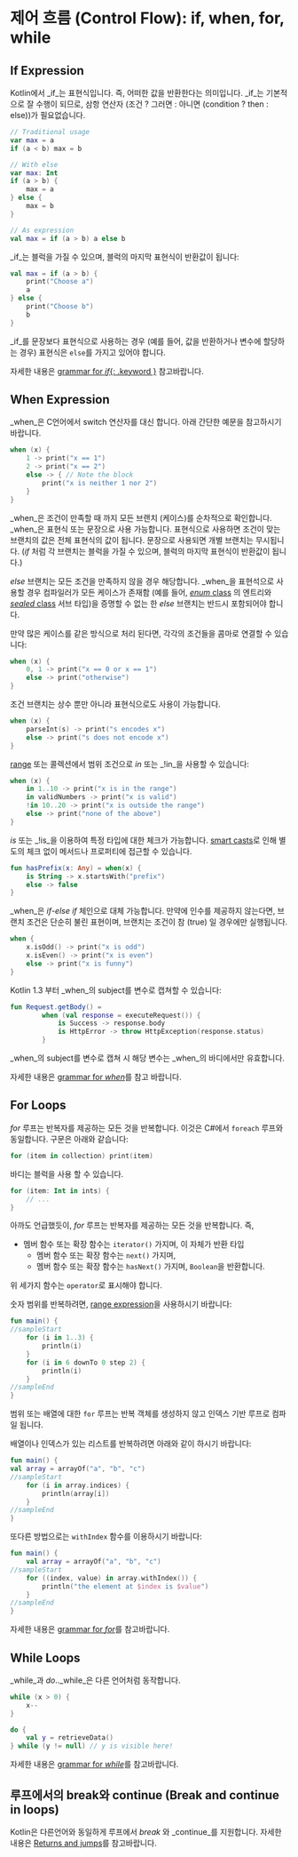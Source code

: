 # 제어 흐름 \(Control Flow\): if, when, for, while

## If Expression

Kotlin에서 _if_는 표현식입니다. 즉, 어떠한 값을 반환한다는 의미입니다. _if_는 기본적으로 잘 수행이 되므로, 삼항 연산자 \(조건 ? 그러면 : 아니면 \(condition ? then : else\)\)가 필요없습니다.

```kotlin
// Traditional usage 
var max = a 
if (a < b) max = b

// With else 
var max: Int
if (a > b) {
    max = a
} else {
    max = b
}

// As expression 
val max = if (a > b) a else b
```

_if_는 블럭을 가질 수 있으며, 블럭의 마지막 표현식이 반환값이 됩니다:

```kotlin
val max = if (a > b) {
    print("Choose a")
    a
} else {
    print("Choose b")
    b
}
```

_if_를 문장보다 표현식으로 사용하는 경우 \(예를 들어, 값을 반환하거나 변수에 할당하는 경우\) 표현식은 `else`를 가지고 있어야 합니다.

자세한 내용은 [grammar for _if_{: .keyword }](https://kotlinlang.org/docs/reference/grammar.html#ifExpression) 참고바랍니다.

## When Expression

_when_은 C언어에서 switch 연산자를 대신 합니다. 아래 간단한 예문을 참고하시기 바랍니다.

```kotlin
when (x) {
    1 -> print("x == 1")
    2 -> print("x == 2")
    else -> { // Note the block
        print("x is neither 1 nor 2")
    }
}
```

_when_은 조건이 만족할 때 까지 모든 브랜치 \(케이스\)를 순차적으로 확인합니다. _when_은 표현식 또는 문장으로 사용 가능합니다. 표현식으로 사용하면 조건이 맞는 브랜치의 값은 전체 표현식의 값이 됩니다. 문장으로 사용되면 개별 브랜치는 무시됩니다. \(_if_ 처럼 각 브랜치는 블럭을 가질 수 있으며, 블럭의 마지막 표현식이 반환값이 됩니다.\)

_else_ 브랜치는 모든 조건을 만족하지 않을 경우 해당합니다. _when_을 표현석으로 사용할 경우 컴파일러가 모든 케이스가 존재함 \(예를 들어, [_enum_ class](http://app.gitbook.com/@bbiguduk/s/kotlin/language-guide/classes-and-objects/class-enum-classes) 의 엔트리와 [_sealed_ class](http://app.gitbook.com/@bbiguduk/s/kotlin/language-guide/classes-and-objects/class-enum-classes) 서브 타입\)을 증명할 수 없는 한 _else_ 브랜치는 반드시 포함되어야 합니다.

만약 많은 케이스를 같은 방식으로 처리 된다면, 각각의 조건들을 콤마로 연결할 수 있습니다:

```kotlin
when (x) {
    0, 1 -> print("x == 0 or x == 1")
    else -> print("otherwise")
}
```

조건 브랜치는 상수 뿐만 아니라 표현식으로도 사용이 가능합니다.

```kotlin
when (x) {
    parseInt(s) -> print("s encodes x")
    else -> print("s does not encode x")
}
```

[range](http://app.gitbook.com/@bbiguduk/s/kotlin/language-guide/collections/ranges-and-progressions-1) 또는 콜렉션에서 범위 조건으로 _in_ 또는 _!in_을 사용할 수 있습니다:

```kotlin
when (x) {
    in 1..10 -> print("x is in the range")
    in validNumbers -> print("x is valid")
    !in 10..20 -> print("x is outside the range")
    else -> print("none of the above")
}
```

_is_ 또는 _!is_을 이용하여 특정 타입에 대한 체크가 가능합니다. [smart casts](https://kotlinlang.org/docs/reference/typecasts.html#smart-casts)로 인해 별도의 체크 없이 메서드나 프로퍼티에 접근할 수 있습니다.

```kotlin
fun hasPrefix(x: Any) = when(x) {
    is String -> x.startsWith("prefix")
    else -> false
}
```

_when_은 _if_-_else if_ 체인으로 대체 가능합니다. 만약에 인수를 제공하지 않는다면, 브랜치 조건은 단순히 불린 표현이며, 브랜치는 조건이 참 \(true\) 일 경우에만 실행됩니다.

```kotlin
when {
    x.isOdd() -> print("x is odd")
    x.isEven() -> print("x is even")
    else -> print("x is funny")
}
```

Kotlin 1.3 부터 _when_의 subject를 변수로 캡쳐할 수 있습니다:

```kotlin
fun Request.getBody() =
        when (val response = executeRequest()) {
            is Success -> response.body
            is HttpError -> throw HttpException(response.status)
        }
```

_when_의 subject를 변수로 캡쳐 시 해당 변수는 _when_의 바디에서만 유효합니다.

자세한 내용은 [grammar for _when_](https://kotlinlang.org/docs/reference/grammar.html#whenExpression)를 참고 바랍니다.

## For Loops

_for_ 루프는 반복자를 제공하는 모든 것을 반복합니다. 이것은 C\#에서 `foreach` 루프와 동일합니다. 구문은 아래와 같습니다:

```kotlin
for (item in collection) print(item)
```

바디는 블럭을 사용 할 수 있습니다.

```kotlin
for (item: Int in ints) {
    // ...
}
```

아까도 언급했듯이, _for_ 루프는 반복자를 제공하는 모든 것을 반복합니다. 즉,

* 멤버 함수 또는 확장 함수는 `iterator()` 가지며, 이 자체가 반환 타입
  * 멤버 함수 또는 확장 함수는 `next()` 가지며,
  * 멤버 함수 또는 확장 함수는 `hasNext()` 가지며, `Boolean`을 반환합니다.

위 세가지 함수는 `operator`로 표시해야 합니다.

숫자 범위를 반복하려면, [range expression](http://app.gitbook.com/@bbiguduk/s/kotlin/language-guide/collections/ranges-and-progressions-1)을 사용하시기 바랍니다:

```kotlin
fun main() {
//sampleStart
    for (i in 1..3) {
        println(i)
    }
    for (i in 6 downTo 0 step 2) {
        println(i)
    }
//sampleEnd
}
```

범위 또는 배열에 대한 `for` 루프는 반복 객체를 생성하지 않고 인덱스 기반 루프로 컴파일 됩니다.

배열이나 인덱스가 있는 리스트를 반복하려면 아래와 같이 하시기 바랍니다:

```kotlin
fun main() {
val array = arrayOf("a", "b", "c")
//sampleStart
    for (i in array.indices) {
        println(array[i])
    }
//sampleEnd
}
```

또다른 방법으로는 `withIndex` 함수를 이용하시기 바랍니다:

```kotlin
fun main() {
    val array = arrayOf("a", "b", "c")
//sampleStart
    for ((index, value) in array.withIndex()) {
        println("the element at $index is $value")
    }
//sampleEnd
}
```

자세한 내용은 [grammar for _for_](https://kotlinlang.org/docs/reference/grammar.html#forStatement)를 참고바랍니다.

## While Loops

_while_과 _do_.._while_은 다른 언어처럼 동작합니다.

```kotlin
while (x > 0) {
    x--
}

do {
    val y = retrieveData()
} while (y != null) // y is visible here!
```

자세한 내용은 [grammar for _while_](https://kotlinlang.org/docs/reference/grammar.html#whileStatement)를 참고바랍니다.

## 루프에서의 break와 continue \(Break and continue in loops\)

Kotlin은 다른언어와 동일하게 루프에서 _break_ 와 _continue_를 지원합니다. 자세한 내용은 [Returns and jumps](http://app.gitbook.com/@bbiguduk/s/kotlin/language-guide/basics/returns-and-jumps)를 참고바랍니다.

